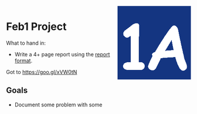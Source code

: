 
<img src="../_img/1A.png" align=right>

# Feb1 Project 

What to hand in:

+ Write a 4+ page report using the [report format](report.md).

Got to https://goo.gl/xVW0tN

## Goals

+ Document some problem with some 
